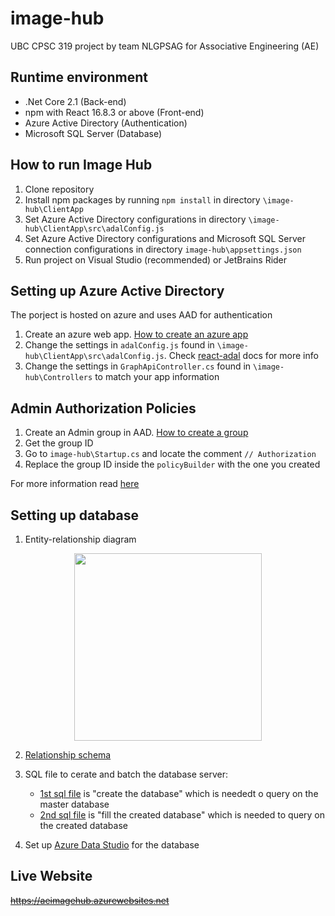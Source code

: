 # image-hub
UBC CPSC 319 project by team NLGPSAG for Associative Engineering (AE)

## Runtime environment
* .Net Core 2.1 (Back-end)
* npm with React 16.8.3 or above (Front-end)
* Azure Active Directory (Authentication)
* Microsoft SQL Server (Database)

## How to run Image Hub
1. Clone repository
2. Install npm packages by running `npm install` in directory `\image-hub\ClientApp`
3. Set Azure Active Directory configurations in directory `\image-hub\ClientApp\src\adalConfig.js`
4. Set Azure Active Directory configurations and Microsoft SQL Server connection configurations in directory `image-hub\appsettings.json`
5. Run project on Visual Studio (recommended) or JetBrains Rider

## Setting up Azure Active Directory
The porject is hosted on azure and uses AAD for authentication
1. Create an azure web app. [How to create an azure app](https://docs.microsoft.com/en-us/azure/active-directory/develop/howto-create-service-principal-portal)
2. Change the settings in `adalConfig.js` found in `\image-hub\ClientApp\src\adalConfig.js`. Check [react-adal](https://github.com/salvoravida/react-adal/blob/master/README.md) docs for more info
3. Change the settings in `GraphApiController.cs` found in `\image-hub\Controllers` to match your app information

## Admin Authorization Policies
1. Create an Admin group in AAD. [How to create a group](https://docs.microsoft.com/en-us/azure/active-directory/fundamentals/active-directory-groups-create-azure-portal)
2. Get the group ID
3. Go to `image-hub\Startup.cs` and locate the comment ``// Authorization``
4. Replace the group ID inside the `policyBuilder` with the one you created

For more information read [here](https://blogs.msdn.microsoft.com/gianlucb/2017/10/27/azure-ad-and-group-based-authorization/)

## Setting up database
1. Entity-relationship diagram
<p align="center">
<a href="../master/doc/er_diagram.png">
<img src="../master/doc/er_diagram.png" height="300" />
</a>
</p>

2. [Relationship schema](../master/doc/relationship_schema.pdf)
3. SQL file to cerate and batch the database server:

    - [1st sql file](../master/doc/database_1.sql) is "create the database" which is neededt o query on the master database
    - [2nd sql file](../master/doc/database_2.sql) is "fill the created database" which is needed to query on the created database

4. Set up [Azure Data Studio](https://docs.microsoft.com/en-us/sql/azure-data-studio/download?view=sql-server-2017) for the database

## Live Website
~~https://aeimagehub.azurewebsites.net~~
